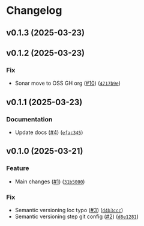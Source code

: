 # Changelog

<!--next-version-placeholder-->

## v0.1.3 (2025-03-23)



## v0.1.2 (2025-03-23)

### Fix

* Sonar move to OSS GH org ([#10](https://github.com/aqib-oss/windows-sonar-gh-actions/issues/10)) ([`4717b9e`](https://github.com/aqib-oss/windows-sonar-gh-actions/commit/4717b9ef1fdfdde6ec881728a4135da590a0540d))

## v0.1.1 (2025-03-23)

### Documentation

* Update docs ([#4](https://github.com/aqib-bhat/windows-sonar-gh-actions/issues/4)) ([`efac345`](https://github.com/aqib-bhat/windows-sonar-gh-actions/commit/efac3451e0135480bda686a19eac522042968b4b))

## v0.1.0 (2025-03-21)

### Feature

* Main changes ([#1](https://github.com/aqib-bhat/windows-sonar-gh-actions/issues/1)) ([`31b5000`](https://github.com/aqib-bhat/windows-sonar-gh-actions/commit/31b50004430a5c8a8dcb3fc02d75eb3e3ceb6c06))

### Fix

* Semantic versioning loc typo ([#3](https://github.com/aqib-bhat/windows-sonar-gh-actions/issues/3)) ([`d4b3ccc`](https://github.com/aqib-bhat/windows-sonar-gh-actions/commit/d4b3ccc785938383807a9f8507febe8b1e1338fa))
* Semantic versioning step git config ([#2](https://github.com/aqib-bhat/windows-sonar-gh-actions/issues/2)) ([`d8e1281`](https://github.com/aqib-bhat/windows-sonar-gh-actions/commit/d8e12813f343126ec72dff30a356486c07ea9d87))
